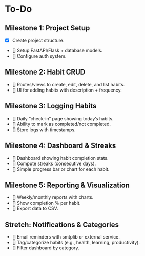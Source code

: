 # To-Do

## Milestone 1: Project Setup
- [x] Create project structure.
- [] Setup FastAPI/Flask + database models.
- [] Configure auth system.

## Milestone 2: Habit CRUD
- [] Routes/views to create, edit, delete, and list habits.
- [] UI for adding habits with description + frequency.

## Milestone 3: Logging Habits
- [] Daily “check-in” page showing today’s habits.
- [] Ability to mark as completed/not completed.
- [] Store logs with timestamps.

## Milestone 4: Dashboard & Streaks
- [] Dashboard showing habit completion stats.
- [] Compute streaks (consecutive days).
- [] Simple progress bar or chart for each habit.

## Milestone 5: Reporting & Visualization
- [] Weekly/monthly reports with charts.
- [] Show completion % per habit.
- [] Export data to CSV.

## Stretch: Notifications & Categories
- [] Email reminders with smtplib or external service.
- [] Tag/categorize habits (e.g., health, learning, productivity).
- [] Filter dashboard by category.
